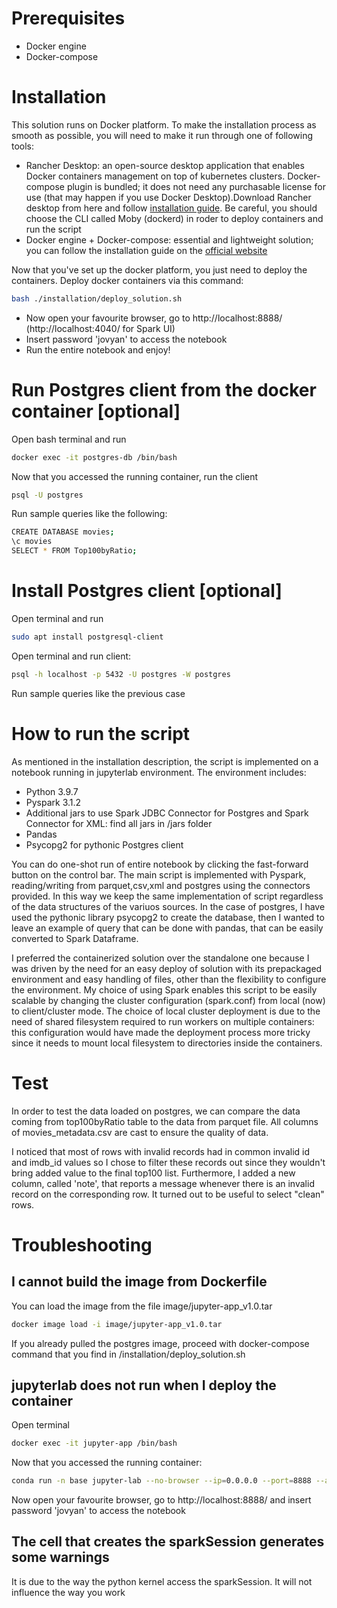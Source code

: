 # Prerequisites
- Docker engine
- Docker-compose

# Installation

This solution runs on Docker platform. To make the installation process as smooth as possible, you will need to make it run through one of following tools:
- Rancher Desktop: an open-source desktop application that enables Docker containers management on top of kubernetes clusters. Docker-compose plugin is bundled; it does not need any purchasable license for use (that may happen if you use Docker Desktop).Download Rancher desktop from here and follow [installation guide](https://docs.rancherdesktop.io/getting-started/installation/). Be careful, you should choose the CLI called Moby (dockerd) in roder to deploy containers and run the script
- Docker engine + Docker-compose: essential and lightweight solution; you can follow the installation guide on the [official website](https://docs.docker.com/engine/install/)

Now that you've set up the docker platform, you just need to deploy the containers.
Deploy docker containers via this command:
````bash
bash ./installation/deploy_solution.sh
````

- Now open your favourite browser, go to http://localhost:8888/ (http://localhost:4040/ for Spark UI)
- Insert password 'jovyan' to access the notebook
- Run the entire notebook and enjoy!

# Run Postgres client from the docker container [optional]
Open bash terminal and run 
````bash
docker exec -it postgres-db /bin/bash
````
Now that you accessed the running container, run the client
````bash
psql -U postgres
````
Run sample queries like the following:
````bash
CREATE DATABASE movies;
\c movies
SELECT * FROM Top100byRatio;
````

# Install Postgres client [optional]
Open terminal and run 
````bash
sudo apt install postgresql-client
````
Open terminal and run client:
````bash
psql -h localhost -p 5432 -U postgres -W postgres
````
Run sample queries like the previous case

# How to run the script
As mentioned in the installation description, the script is implemented on a notebook running in jupyterlab environment. The environment includes:
- Python 3.9.7
- Pyspark 3.1.2
- Additional jars to use Spark JDBC Connector for Postgres and Spark Connector for XML: find all jars in /jars folder
- Pandas
- Psycopg2 for pythonic Postgres client

You can do one-shot run of entire notebook by clicking the fast-forward button on the control bar.
The main script is implemented with Pyspark, reading/writing from parquet,csv,xml and postgres using the connectors provided. In this way we keep the same implementation of script regardless of the data structures of the variuos sources.
In the case of postgres, I have used the pythonic library psycopg2 to create the database, then I wanted to leave an example of query that can be done with pandas, that can be easily converted to Spark Dataframe.

I preferred the containerized solution over the standalone one because I was driven by the need for an easy deploy of solution with its prepackaged environment and easy handling of files, other than the flexibility to configure the environment.
My choice of using Spark enables this script to be easily scalable by  changing the cluster configuration (spark.conf) from local (now) to client/cluster mode. The choice of local cluster deployment is due to the need of shared filesystem required to run workers on multiple containers: this configuration would have made the deployment process more tricky since it needs to mount local filesystem to directories inside the containers. 

# Test
In order to test the data loaded on postgres, we can compare the data coming from top100byRatio table to the data from parquet file. All columns of movies_metadata.csv are cast to ensure the quality of data. 

I noticed that most of rows with invalid records had in common invalid id and imdb_id values so I chose to filter these records out since they wouldn't bring added value to the final top100 list. Furthermore, I added a new column, called 'note', that reports a message whenever there is an invalid record on the corresponding row. It turned out to be useful to select "clean" rows.

# Troubleshooting
## I cannot build the image from Dockerfile
You can load the image from the file image/jupyter-app_v1.0.tar
````bash
docker image load -i image/jupyter-app_v1.0.tar
````
If you already pulled the postgres image, proceed with docker-compose command that you find in /installation/deploy_solution.sh
## jupyterlab does not run when I deploy the container
Open terminal
````bash
docker exec -it jupyter-app /bin/bash
````
Now that you accessed the running container: 
````bash
conda run -n base jupyter-lab --no-browser --ip=0.0.0.0 --port=8888 --allow-root
````
Now open your favourite browser, go to http://localhost:8888/ and insert password 'jovyan' to access the notebook
## The cell that creates the sparkSession generates some warnings
It is due to the way the python kernel access the sparkSession. It will not influence the way you work
